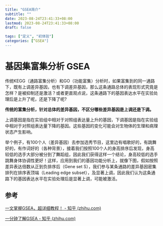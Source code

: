 ```yaml
---
title: "GSEA简介"
subtitle: ""
date: 2023-08-24T23:41:33+08:00
lastmod: 2023-08-24T23:41:33+08:00
draft: false

tags: ["定义", "初体验"]
categories: [“GSEA"]
---
```

# 基因集富集分析 GSEA

传统KEGG（通路富集分析）和GO（功能富集）分析时，如果富集到的同一通路下，既有上调差异基因，也有下调差异基因，那么这条通路总体的表现形式究竟是怎样？是被抑制还是激活？或者更直观点说，这条通路下的基因表达水平在实验处理后是上升了呢，还是下降了呢?

**传统的富集分析，针对总体的差异基因，不区分哪些差异基因是上调还是下调。**

上调基因是指在实验组中相对于对照组表达量上升的基因，下调基因是指在实验组中相对于对照组表达量下降的基因。这些基因的变化可能会对生物体的生理和病理状态产生影响。

举个例子，有100个人（差异基因）去参加选秀节目，这里边有唱歌好的，有跳舞好的，有作词好的（各种背景），接着我们按照100个人的身高排序后发现，身高较低的选手大部分被分到了舞蹈组，因此我们获得这样一个结论，身高较低的选手跳舞身体协调性更好！这样，应用到我们的基因功能分析上，就像下图，假如按照差异表达倍数从正到负排序后（Gene set S），我们参与某条通路的差异基因密集排列在排序表顶端（Leading edge subset），及显著上调，因此我们认为这条通路下的基因表达水平在实验处理后是显著上调，可能被激活。

## 参考

[一文掌握GSEA，超详细教程！ - 知乎 (zhihu.com)](https://zhuanlan.zhihu.com/p/442602957)

[一分钟了解GSEA - 知乎 (zhihu.com)](https://zhuanlan.zhihu.com/p/337001292)

